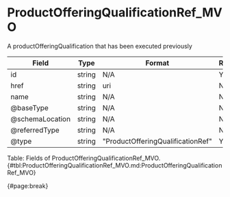 <!--
    ATTENTION: This file was generated via gradle!
               Do NOT manually edit this file! Any such changes will be overwritten!
-->

# ProductOfferingQualificationRef_MVO

A productOfferingQualification that has been executed previously

| Field | Type | Format | Required |
| ------- | ------- | ------- | --- |
| id | string | N/A | Yes |
| href | string | uri | No |
| name | string | N/A | No |
| @baseType | string | N/A | No |
| @schemaLocation | string | N/A | No |
| @referredType | string | N/A | No |
| @type | string | "ProductOfferingQualificationRef" | Yes |

Table: Fields of ProductOfferingQualificationRef_MVO. {#tbl:ProductOfferingQualificationRef_MVO.md:ProductOfferingQualificationRef_MVO}

{#page:break}
